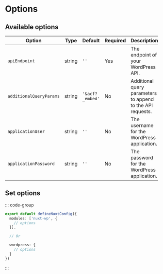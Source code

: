 # Options

## Available options

| Option                | Type     | Default | Required | Description                                                                 |
|-----------------------|----------|---------|----------|-----------------------------------------------------------------------------|
| `apiEndpoint`         | string   | `''`    | Yes      | The endpoint of your WordPress API.                                         |
| `additionalQueryParams` | string   | `'&acf?_embed'` | No       | Additional query parameters to append to the API requests. |
| `applicationUser`     | string   | `''`    | No      | The username for the WordPress application.                                 |
| `applicationPassword` | string   | `''`    | No      | The password for the WordPress application.                                 |

## Set options
::: code-group
```ts [nuxt-config.ts]
export default defineNuxtConfig({
  modules: ['nuxt-wp', {
    // options
  }],

  // Or

  wordpress: {
    // options
  }
})
```
:::